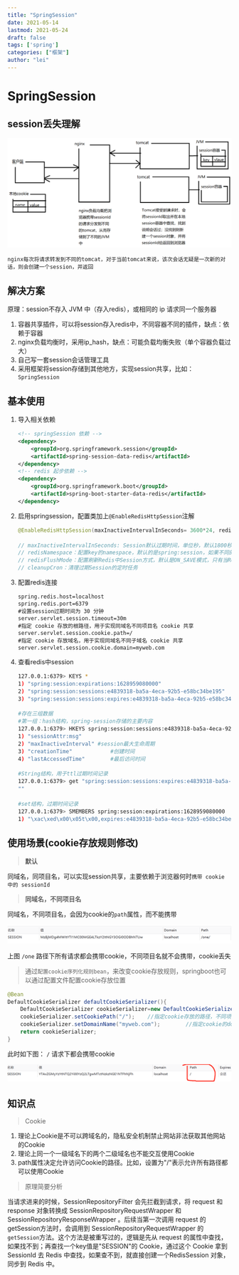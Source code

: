 ```yaml
---
title: "SpringSession"
date: 2021-05-14
lastmod: 2021-05-24
draft: false
tags: ['spring']
categories: ["框架"]
author: "lei"
---
```


# SpringSession

## session丢失理解

![image-20210809092106886](images.assets/image-20210809092106886.png ':size=600*300')

`nginx每次将请求转发到不同的tomcat，对于当前tomcat来说，该次会话无疑是一次新的对话，则会创建一个session，并返回`

## 解决方案

原理：session不存入 JVM 中（存入redis），或相同的 ip 请求同一个服务器

1. 容器共享插件，可以将session存入redis中，不同容器不同的插件，缺点：依赖于容器
2. nginx负载均衡时，采用ip_hash，缺点：可能负载均衡失败（单个容器负载过大）
3. 自己写一套session会话管理工具
4. 采用框架将session存储到其他地方，实现session共享，比如：`SpringSession`

## 基本使用

1. 导入相关依赖

   ```xml
   <!-- springSession 依赖 -->
   <dependency>
       <groupId>org.springframework.session</groupId>
       <artifactId>spring-session-data-redis</artifactId>
   </dependency>
   <!-- redis 起步依赖 -->
   <dependency>
       <groupId>org.springframework.boot</groupId>
       <artifactId>spring-boot-starter-data-redis</artifactId>
   </dependency>
   ```

2. 启用springsession，配置类加上`@EnableRedisHttpSession`注解

   ```java
   @EnableRedisHttpSession(maxInactiveIntervalInSeconds= 3600*24, redisFlushMode = RedisFlushMode.ON_SAVE, redisNamespace = "aurora-web")
   
   // maxInactiveIntervalInSeconds: Session默认过期时间，单位秒，默认1800秒，使用 Redis Session 之后，原 Spring Boot 的 server.session.timeout 属性不再生效
   // redisNamespace：配置key的namespace，默认的是spring:session，如果不同的应用共用一个redis，应该为应用配置不同的namespace，这样才能区分这个Session是来自哪个应用的
   // redisFlushMode：配置刷新Redis中Session方式，默认是ON_SAVE模式，只有当Response提交后才会将Session提交到Redis,也可以配置成IMMEDIATE模式，即所有对Session的更改会立即更新到Redis
   // cleanupCron：清理过期Session的定时任务
   ```

3. 配置redis连接

   ```properties
   spring.redis.host=localhost
   spring.redis.port=6379
   #设置session过期时间为 30 分钟
   server.servlet.session.timeout=30m
   #指定 cookie 存放的根路径，用于实现同域名不同项目名 cookie 共享
   server.servlet.session.cookie.path=/
   #指定 cookie 存放域名，用于实现同域名不同子域名 cookie 共享
   server.servlet.session.cookie.domain=myweb.com
   ```

4. 查看redis中session

   ```bash
   127.0.0.1:6379> KEYS *
   1) "spring:session:expirations:1628959080000"
   2) "spring:session:sessions:e4839318-ba5a-4eca-92b5-e58bc34be195"
   3) "spring:session:sessions:expires:e4839318-ba5a-4eca-92b5-e58bc34be195"
   
   #存在三组数据
   #第一组：hash结构，spring-session存储的主要内容
   127.0.0.1:6379> HKEYS spring:session:sessions:e4839318-ba5a-4eca-92b5-e58bc34be195
   1) "sessionAttr:msg"
   2) "maxInactiveInterval"	#session最大生命周期
   3) "creationTime"			#创建时间
   4) "lastAccessedTime"		#最后访问时间
   
   #String结构，用于ttl过期时间记录
   127.0.0.1:6379> get "spring:session:sessions:expires:e4839318-ba5a-4eca-92b5-e58bc34be195"
   ""
   
   #set结构，过期时间记录
   127.0.0.1:6379> SMEMBERS spring:session:expirations:1628959080000
   1) "\xac\xed\x00\x05t\x00,expires:e4839318-ba5a-4eca-92b5-e58bc34be195"
   ```

## 使用场景(cookie存放规则修改)

> **默认**

同域名，同项目名，可以实现session共享，主要依赖于浏览器何时`携带 cookie 中的 sessionId`

> **同域名，不同项目名**

同域名，不同项目名，会因为cookie的`path`属性，而不能携带

![image-20210815011022120](images.assets/image-20210815011022120.png)

上图 `/one` 路径下所有请求都会携带cookie，不同项目名就不会携带，cookie丢失

> 通过`配置cookie序列化规则bean`，来改变cookie存放规则，springboot也可以通过配置文件配置cookie存放位置

```java
@Bean
DefaultCookieSerializer defaultCookieSerializer(){
    DefaultCookieSerializer cookieSerializer=new DefaultCookieSerializer();
    cookieSerializer.setCookiePath("/");	//指定cookie存放的路径，不同项目名cookie共享
    cookieSerializer.setDomainName("myweb.com");		//指定cookie的domain，不同子域名可以进行cookie共享
    return cookieSerializer;
}
```

此时如下图： `/` 请求下都会携带cookie

![image-20210815010914900](images.assets/image-20210815010914900.png)

## 知识点

> Cookie

1. 理论上Cookie是不可以跨域名的，隐私安全机制禁止网站非法获取其他网站的Cookie
2. 理论上同一个一级域名下的两个二级域名也不能交互使用Cookie
3. path属性决定允许访问Cookie的路径。比如，设置为"/"表示允许所有路径都可以使用Cookie

> 原理简要分析

当请求进来的时候，SessionRepositoryFilter 会先拦截到请求，将 request 和 response 对象转换成 SessionRepositoryRequestWrapper 和 SessionRepositoryResponseWrapper 。后续当第一次调用 request 的getSession方法时，会调用到 SessionRepositoryRequestWrapper 的`getSession`方法。这个方法是被重写过的，逻辑是先从 request 的属性中查找，如果找不到；再查找一个key值是"SESSION"的 Cookie，通过这个 Cookie 拿到 SessionId 去 Redis 中查找，如果查不到，就直接创建一个RedisSession 对象，同步到 Redis 中。
